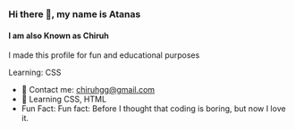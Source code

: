 ### Hi there 👋, my name is Atanas
#### I am also Known as Chiruh

I made this profile for fun and educational purposes

Learning: CSS

- 🔭 Contact me: chiruhgg@gmail.com
- 💎 Learning CSS, HTML
- Fun Fact: Fun fact: Before I thought that coding is boring, but now I love it.




